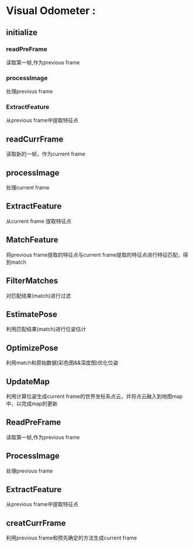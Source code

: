 # Visual Odometer :

## initialize

### readPreFrame

读取第一帧,作为previous frame

### processImage

处理previous frame

### ExtractFeature

从previous frame中提取特征点

## readCurrFrame

读取新的一帧，作为current frame

## processImage

处理current frame

## ExtractFeature

从current frame 提取特征点

## MatchFeature

将previous frame提取的特征点与current frame提取的特征点进行特征匹配，得到match

## FilterMatches

对匹配结果\(match\)进行过滤

## EstimatePose

利用匹配结果\(match\)进行位姿估计

## OptimizePose

利用match和原始数据\(彩色图&&深度图\)优化位姿

## UpdateMap

利用计算位姿生成current frame的世界坐标系点云，并将点云融入到地图map中，以完成map的更新

## ReadPreFrame

读取第一帧,作为previous frame

## ProcessImage

处理previous frame

## ExtractFeature

从previous frame中提取特征点

## creatCurrFrame

利用previous frame和预先确定的方法生成current frame

